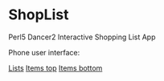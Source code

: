# ShopList
Perl5 Dancer2 Interactive Shopping List App

Phone user interface:

[Lists](https://github.com/ology/ShopList/blob/master/public/images/ui-01.png)
[Items top](https://github.com/ology/ShopList/blob/master/public/images/ui-02.png)
[Items bottom](https://github.com/ology/ShopList/blob/master/public/images/ui-03.png)
